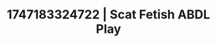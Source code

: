 ---
categories:
- Mutual desire
- Naughty librarian
- Dark fantasy erotica
- Closeness kink
- Dirty mind games
image: /assets/images/1747183324722.png
layout: post
seo:
  description: Featured content with high-quality Scat Fetish, ABDL Play. HD images
    available.
  keywords: Scat Fetish, ABDL Play
  og_image: /assets/images/1747183324722.png
  schema_type: VisualArtwork
tags:
- ABDL Play
- '#1747183324722'
- Scat Fetish
title: 1747183324722 | Scat Fetish ABDL Play
---